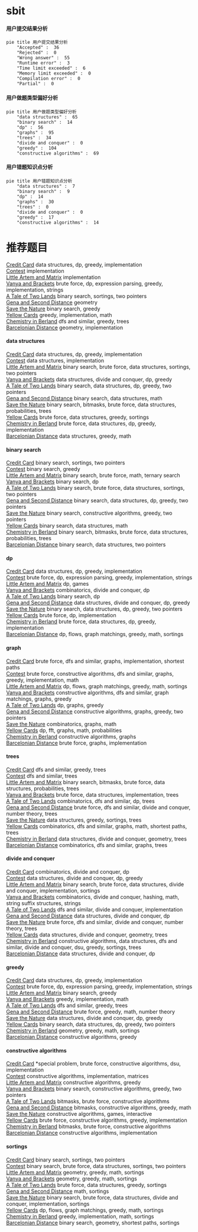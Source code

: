 # sbit
<!-- tabs:start -->
#### **用户提交结果分析**

```mermaid
pie title 用户提交结果分析
    "Accepted" :  36
    "Rejected" :  0
    "Wrong answer" :  55
    "Runtime error" :  3
    "Time limit exceeded" :  6
    "Memory limit exceeded" :  0
    "Compilation error" :  0
    "Partial" :  0
```
#### **用户做题类型偏好分析**

```mermaid
pie title 用户做题类型偏好分析
    "data structures" :  65
    "binary search" :  14
    "dp" :  56
    "graphs" :  95
    "trees" :  34
    "divide and conquer" :  0
    "greedy" :  104
    "constructive algorithms" :  69
```
#### **用户错题知识点分析**

```mermaid
pie title 用户错题知识点分析
    "data structures" :  7
    "binary search" :  9
    "dp" :  14
    "graphs" :  30
    "trees" :  0
    "divide and conquer" :  0
    "greedy" :  17
    "constructive algorithms" :  14
```
<!-- tabs:end -->
# 推荐题目
[Credit Card](http://codeforces.com/problemset/problem/893/D)		data structures,
                        dp,
                        greedy,
                        implementation		  
[Contest](http://codeforces.com/problemset/problem/501/A)		implementation		  
[Little Artem and Matrix](https://codeforces.com/contest/669/problem/C)		implementation		  
[Vanya and Brackets](http://codeforces.com/problemset/problem/552/E)		brute force,
                        dp,
                        expression parsing,
                        greedy,
                        implementation,
                        strings		  
[A Tale of Two Lands](http://codeforces.com/problemset/problem/1166/C)		binary search,
                        sortings,
                        two pointers		  
[Gena and Second Distance](http://codeforces.com/problemset/problem/442/E)		geometry		  
[Save the Nature](https://codeforces.com/contest/1241/problem/C)		binary search,
                        greedy		  
[Yellow Cards](http://codeforces.com/problemset/problem/1215/A)		greedy,
                        implementation,
                        math		  
[Chemistry in Berland](http://codeforces.com/problemset/problem/846/E)		dfs and similar,
                        greedy,
                        trees		  
[Barcelonian Distance](https://codeforces.com/contest/1079/problem/D)		geometry,
                        implementation		  
<!-- tabs:start -->
#### **data structures**
[Credit Card](http://codeforces.com/problemset/problem/893/D)		data structures,
                        dp,
                        greedy,
                        implementation		  
[Contest](http://codeforces.com/problemset/problem/1179/A)		data structures,
                        implementation		  
[Little Artem and Matrix](http://codeforces.com/problemset/problem/1379/D)		binary search,
                        brute force,
                        data structures,
                        sortings,
                        two pointers		  
[Vanya and Brackets](http://codeforces.com/problemset/problem/1442/D)		data structures,
                        divide and conquer,
                        dp,
                        greedy		  
[A Tale of Two Lands](http://codeforces.com/problemset/problem/1492/C)		binary search,
                        data structures,
                        dp,
                        greedy,
                        two pointers		  
[Gena and Second Distance](http://codeforces.com/problemset/problem/1490/G)		binary search,
                        data structures,
                        math		  
[Save the Nature](http://codeforces.com/problemset/problem/1479/D)		binary search,
                        bitmasks,
                        brute force,
                        data structures,
                        probabilities,
                        trees		  
[Yellow Cards](http://codeforces.com/problemset/problem/1497/A)		brute force,
                        data structures,
                        greedy,
                        sortings		  
[Chemistry in Berland](http://codeforces.com/problemset/problem/1491/C)		brute force,
                        data structures,
                        dp,
                        greedy,
                        implementation		  
[Barcelonian Distance](http://codeforces.com/problemset/problem/1492/B)		data structures,
                        greedy,
                        math		  
#### **binary search**
[Credit Card](http://codeforces.com/problemset/problem/1166/C)		binary search,
                        sortings,
                        two pointers		  
[Contest](https://codeforces.com/contest/1241/problem/C)		binary search,
                        greedy		  
[Little Artem and Matrix](http://codeforces.com/problemset/problem/1288/A)		binary search,
                        brute force,
                        math,
                        ternary search		  
[Vanya and Brackets](http://codeforces.com/problemset/problem/1279/F)		binary search,
                        dp		  
[A Tale of Two Lands](http://codeforces.com/problemset/problem/1379/D)		binary search,
                        brute force,
                        data structures,
                        sortings,
                        two pointers		  
[Gena and Second Distance](http://codeforces.com/problemset/problem/1492/C)		binary search,
                        data structures,
                        dp,
                        greedy,
                        two pointers		  
[Save the Nature](http://codeforces.com/problemset/problem/1463/D)		binary search,
                        constructive algorithms,
                        greedy,
                        two pointers		  
[Yellow Cards](http://codeforces.com/problemset/problem/1490/G)		binary search,
                        data structures,
                        math		  
[Chemistry in Berland](http://codeforces.com/problemset/problem/1479/D)		binary search,
                        bitmasks,
                        brute force,
                        data structures,
                        probabilities,
                        trees		  
[Barcelonian Distance](http://codeforces.com/problemset/problem/1436/E)		binary search,
                        data structures,
                        two pointers		  
#### **dp**
[Credit Card](http://codeforces.com/problemset/problem/893/D)		data structures,
                        dp,
                        greedy,
                        implementation		  
[Contest](http://codeforces.com/problemset/problem/552/E)		brute force,
                        dp,
                        expression parsing,
                        greedy,
                        implementation,
                        strings		  
[Little Artem and Matrix](http://codeforces.com/problemset/problem/731/E)		dp,
                        games		  
[Vanya and Brackets](http://codeforces.com/problemset/problem/809/C)		combinatorics,
                        divide and conquer,
                        dp		  
[A Tale of Two Lands](http://codeforces.com/problemset/problem/1279/F)		binary search,
                        dp		  
[Gena and Second Distance](http://codeforces.com/problemset/problem/1442/D)		data structures,
                        divide and conquer,
                        dp,
                        greedy		  
[Save the Nature](http://codeforces.com/problemset/problem/1492/C)		binary search,
                        data structures,
                        dp,
                        greedy,
                        two pointers		  
[Yellow Cards](https://codeforces.com/contest/1457/problem/C)		brute force,
                        dp,
                        implementation		  
[Chemistry in Berland](http://codeforces.com/problemset/problem/1491/C)		brute force,
                        data structures,
                        dp,
                        greedy,
                        implementation		  
[Barcelonian Distance](http://codeforces.com/problemset/problem/1437/C)		dp,
                        flows,
                        graph matchings,
                        greedy,
                        math,
                        sortings		  
#### **graph**
[Credit Card](http://codeforces.com/problemset/problem/254/D)		brute force,
                        dfs and similar,
                        graphs,
                        implementation,
                        shortest paths		  
[Contest](http://codeforces.com/problemset/problem/1487/C)		brute force,
                        constructive algorithms,
                        dfs and similar,
                        graphs,
                        greedy,
                        implementation,
                        math		  
[Little Artem and Matrix](http://codeforces.com/problemset/problem/1437/C)		dp,
                        flows,
                        graph matchings,
                        greedy,
                        math,
                        sortings		  
[Vanya and Brackets](http://codeforces.com/problemset/problem/1470/D)		constructive algorithms,
                        dfs and similar,
                        graph matchings,
                        graphs,
                        greedy		  
[A Tale of Two Lands](http://codeforces.com/problemset/problem/1476/C)		dp,
                        graphs,
                        greedy		  
[Gena and Second Distance](http://codeforces.com/problemset/problem/1304/D)		constructive algorithms,
                        graphs,
                        greedy,
                        two pointers		  
[Save the Nature](http://codeforces.com/problemset/problem/1475/C)		combinatorics,
                        graphs,
                        math		  
[Yellow Cards](http://codeforces.com/problemset/problem/553/E)		dp,
                        fft,
                        graphs,
                        math,
                        probabilities		  
[Chemistry in Berland](http://codeforces.com/problemset/problem/1495/C)		constructive algorithms,
                        graphs		  
[Barcelonian Distance](http://codeforces.com/problemset/problem/1510/K)		brute force,
                        graphs,
                        implementation		  
#### **trees**
[Credit Card](http://codeforces.com/problemset/problem/846/E)		dfs and similar,
                        greedy,
                        trees		  
[Contest](https://codeforces.com/contest/430/problem/C)		dfs and similar,
                        trees		  
[Little Artem and Matrix](http://codeforces.com/problemset/problem/1479/D)		binary search,
                        bitmasks,
                        brute force,
                        data structures,
                        probabilities,
                        trees		  
[Vanya and Brackets](http://codeforces.com/problemset/problem/1511/C)		brute force,
                        data structures,
                        implementation,
                        trees		  
[A Tale of Two Lands](http://codeforces.com/problemset/problem/1499/F)		combinatorics,
                        dfs and similar,
                        dp,
                        trees		  
[Gena and Second Distance](http://codeforces.com/problemset/problem/1491/E)		brute force,
                        dfs and similar,
                        divide and conquer,
                        number theory,
                        trees		  
[Save the Nature](http://codeforces.com/problemset/problem/1466/D)		data structures,
                        greedy,
                        sortings,
                        trees		  
[Yellow Cards](http://codeforces.com/problemset/problem/1495/D)		combinatorics,
                        dfs and similar,
                        graphs,
                        math,
                        shortest paths,
                        trees		  
[Chemistry in Berland](http://codeforces.com/problemset/problem/1303/G)		data structures,
                        divide and conquer,
                        geometry,
                        trees		  
[Barcelonian Distance](http://codeforces.com/problemset/problem/1454/E)		combinatorics,
                        dfs and similar,
                        graphs,
                        trees		  
#### **divide and conquer**
[Credit Card](http://codeforces.com/problemset/problem/809/C)		combinatorics,
                        divide and conquer,
                        dp		  
[Contest](http://codeforces.com/problemset/problem/1442/D)		data structures,
                        divide and conquer,
                        dp,
                        greedy		  
[Little Artem and Matrix](http://codeforces.com/problemset/problem/1461/D)		binary search,
                        brute force,
                        data structures,
                        divide and conquer,
                        implementation,
                        sortings		  
[Vanya and Brackets](http://codeforces.com/problemset/problem/1466/G)		combinatorics,
                        divide and conquer,
                        hashing,
                        math,
                        string suffix structures,
                        strings		  
[A Tale of Two Lands](http://codeforces.com/problemset/problem/1490/D)		dfs and similar,
                        divide and conquer,
                        implementation		  
[Gena and Second Distance](https://codeforces.com/contest/1483/problem/C)		data structures,
                        divide and conquer,
                        dp		  
[Save the Nature](http://codeforces.com/problemset/problem/1491/E)		brute force,
                        dfs and similar,
                        divide and conquer,
                        number theory,
                        trees		  
[Yellow Cards](http://codeforces.com/problemset/problem/1303/G)		data structures,
                        divide and conquer,
                        geometry,
                        trees		  
[Chemistry in Berland](http://codeforces.com/problemset/problem/1494/D)		constructive algorithms,
                        data structures,
                        dfs and similar,
                        divide and conquer,
                        dsu,
                        greedy,
                        sortings,
                        trees		  
[Barcelonian Distance](http://codeforces.com/problemset/problem/1482/E)		data structures,
                        divide and conquer,
                        dp		  
#### **greedy**
[Credit Card](http://codeforces.com/problemset/problem/893/D)		data structures,
                        dp,
                        greedy,
                        implementation		  
[Contest](http://codeforces.com/problemset/problem/552/E)		brute force,
                        dp,
                        expression parsing,
                        greedy,
                        implementation,
                        strings		  
[Little Artem and Matrix](https://codeforces.com/contest/1241/problem/C)		binary search,
                        greedy		  
[Vanya and Brackets](http://codeforces.com/problemset/problem/1215/A)		greedy,
                        implementation,
                        math		  
[A Tale of Two Lands](http://codeforces.com/problemset/problem/846/E)		dfs and similar,
                        greedy,
                        trees		  
[Gena and Second Distance](http://codeforces.com/problemset/problem/1407/B)		brute force,
                        greedy,
                        math,
                        number theory		  
[Save the Nature](http://codeforces.com/problemset/problem/1442/D)		data structures,
                        divide and conquer,
                        dp,
                        greedy		  
[Yellow Cards](http://codeforces.com/problemset/problem/1492/C)		binary search,
                        data structures,
                        dp,
                        greedy,
                        two pointers		  
[Chemistry in Berland](https://codeforces.com/contest/1496/problem/C)		geometry,
                        greedy,
                        math,
                        sortings		  
[Barcelonian Distance](http://codeforces.com/problemset/problem/1493/A)		constructive algorithms,
                        greedy		  
#### **constructive algorithms**
[Credit Card](http://codeforces.com/problemset/problem/409/H)		*special problem,
                        brute force,
                        constructive algorithms,
                        dsu,
                        implementation		  
[Contest](http://codeforces.com/problemset/problem/1025/E)		constructive algorithms,
                        implementation,
                        matrices		  
[Little Artem and Matrix](http://codeforces.com/problemset/problem/1493/A)		constructive algorithms,
                        greedy		  
[Vanya and Brackets](http://codeforces.com/problemset/problem/1463/D)		binary search,
                        constructive algorithms,
                        greedy,
                        two pointers		  
[A Tale of Two Lands](https://codeforces.com/contest/1456/problem/B)		bitmasks,
                        brute force,
                        constructive algorithms		  
[Gena and Second Distance](http://codeforces.com/problemset/problem/1492/D)		bitmasks,
                        constructive algorithms,
                        greedy,
                        math		  
[Save the Nature](https://codeforces.com/contest/1504/problem/D)		constructive algorithms,
                        games,
                        interactive		  
[Yellow Cards](https://codeforces.com/contest/1483/problem/A)		brute force,
                        constructive algorithms,
                        greedy,
                        implementation		  
[Chemistry in Berland](https://codeforces.com/contest/1457/problem/D)		bitmasks,
                        brute force,
                        constructive algorithms		  
[Barcelonian Distance](http://codeforces.com/problemset/problem/1513/A)		constructive algorithms,
                        implementation		  
#### **sortings**
[Credit Card](http://codeforces.com/problemset/problem/1166/C)		binary search,
                        sortings,
                        two pointers		  
[Contest](http://codeforces.com/problemset/problem/1379/D)		binary search,
                        brute force,
                        data structures,
                        sortings,
                        two pointers		  
[Little Artem and Matrix](https://codeforces.com/contest/1496/problem/C)		geometry,
                        greedy,
                        math,
                        sortings		  
[Vanya and Brackets](http://codeforces.com/problemset/problem/1495/A)		geometry,
                        greedy,
                        math,
                        sortings		  
[A Tale of Two Lands](http://codeforces.com/problemset/problem/1497/A)		brute force,
                        data structures,
                        greedy,
                        sortings		  
[Gena and Second Distance](http://codeforces.com/problemset/problem/1427/A)		math,
                        sortings		  
[Save the Nature](http://codeforces.com/problemset/problem/1461/D)		binary search,
                        brute force,
                        data structures,
                        divide and conquer,
                        implementation,
                        sortings		  
[Yellow Cards](http://codeforces.com/problemset/problem/1437/C)		dp,
                        flows,
                        graph matchings,
                        greedy,
                        math,
                        sortings		  
[Chemistry in Berland](http://codeforces.com/problemset/problem/1473/A)		greedy,
                        implementation,
                        math,
                        sortings		  
[Barcelonian Distance](http://codeforces.com/problemset/problem/1486/B)		binary search,
                        geometry,
                        shortest paths,
                        sortings		  
<!-- tabs:end -->
